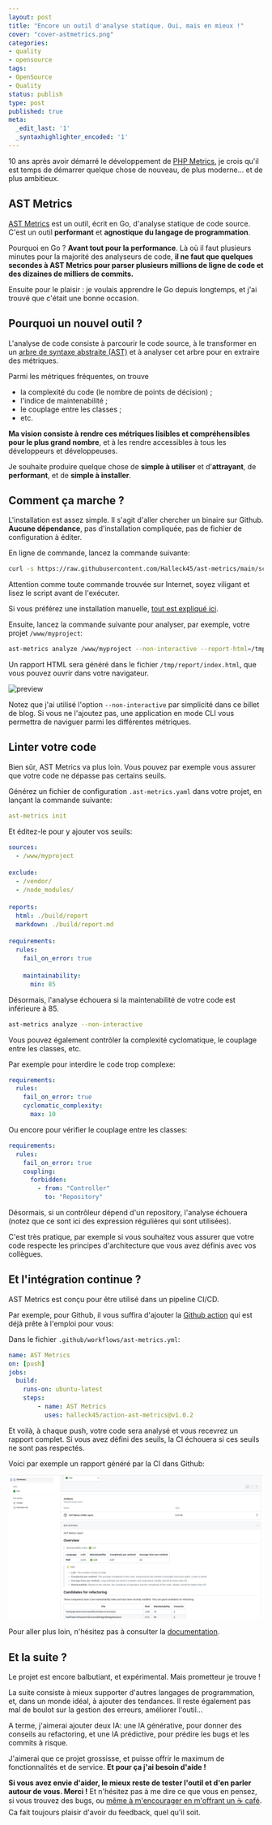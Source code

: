 ```yaml
---
layout: post
title: "Encore un outil d'analyse statique. Oui, mais en mieux !"
cover: "cover-astmetrics.png"
categories:
- quality
- opensource
tags:
- OpenSource
- Quality
status: publish
type: post
published: true
meta:
  _edit_last: '1'
  _syntaxhighlighter_encoded: '1'
---
```


10 ans après avoir démarré le développement de [PHP Metrics](https://github.com/Phpmetrics/PhpMetrics), je crois 
qu'il est temps de démarrer quelque chose de nouveau, de plus moderne... et de plus ambitieux.

## AST Metrics

[AST Metrics](https://github.com/Halleck45/ast-metrics/) est un outil, écrit en Go, d'analyse statique de code source.
C'est un outil **performant** et **agnostique du langage de programmation**.

Pourquoi en Go ? **Avant tout pour la performance**. Là où il faut plusieurs minutes pour la majorité
des analyseurs de code, **il ne faut que quelques secondes à AST Metrics pour parser plusieurs millions de ligne de code et des dizaines de milliers de commits.**

Ensuite pour le plaisir : je voulais apprendre le Go depuis longtemps, et j'ai trouvé que c'était une bonne occasion.

## Pourquoi un nouvel outil ?

L'analyse de code consiste à parcourir le code source, à le transformer en un [arbre de syntaxe abstraite (AST)](https://en.wikipedia.org/wiki/Abstract_syntax_tree) et à analyser cet arbre pour en extraire des métriques.

Parmi les métriques fréquentes, on trouve

+ la complexité du code (le nombre de points de décision) ;
+ l'indice de maintenabilité ;
+ le couplage entre les classes ;
+ etc.

**Ma vision consiste à rendre ces métriques lisibles et compréhensibles pour le plus grand nombre**, et à les rendre accessibles à tous les développeurs et développeuses.

Je souhaite produire quelque chose de **simple à utiliser** et d'**attrayant**, de **performant**, et de **simple à installer**.

## Comment ça marche ?

L'installation est assez simple. Il s'agit d'aller chercher un binaire sur Github. **Aucune dépendance**, pas d'installation compliquée, pas de fichier de configuration à éditer.

En ligne de commande, lancez la commande suivante:

```bash
curl -s https://raw.githubusercontent.com/Halleck45/ast-metrics/main/scripts/download.sh|bash
```

Attention comme toute commande trouvée sur Internet, soyez viligant et lisez le script avant de l'exécuter.

Si vous préférez une installation manuelle, [tout est expliqué ici](https://halleck45.github.io/ast-metrics/getting-started/install/).

Ensuite, lancez la commande suivante pour analyser, par exemple, votre projet `/www/myproject`:

```bash
ast-metrics analyze /www/myproject --non-interactive --report-html=/tmp/report 
```

Un rapport HTML sera généré dans le fichier `/tmp/report/index.html`, que vous pouvez ouvrir dans votre navigateur.

![preview](https://halleck45.github.io/ast-metrics/images/preview-html.webp)

Notez que j'ai utilisé l'option `--non-interactive` par simplicité dans ce billet de blog. Si vous ne l'ajoutez pas, une application en mode CLI vous permettra de 
naviguer parmi les différentes métriques.

## Linter votre code

Bien sûr, AST Metrics va plus loin. Vous pouvez par exemple vous assurer que votre code ne dépasse pas certains seuils.

Générez un fichier de configuration `.ast-metrics.yaml` dans votre projet, en lançant la commande suivante:

```yaml
ast-metrics init
```

Et éditez-le pour y ajouter vos seuils:

```yaml
sources:
  - /www/myproject

exclude:
  - /vendor/
  - /node_modules/

reports:
  html: ./build/report
  markdown: ./build/report.md

requirements:
  rules:
    fail_on_error: true

    maintainability:
      min: 85
```

Désormais, l'analyse échouera si la maintenabilité de votre code est inférieure à 85.

```bash
ast-metrics analyze --non-interactive
```

Vous pouvez également contrôler la complexité cyclomatique, le couplage entre les classes, etc.

Par exemple pour interdire le code trop complexe:

```yaml
requirements:
  rules:
    fail_on_error: true
    cyclomatic_complexity:
      max: 10
```

Ou encore pour vérifier le couplage entre les classes:

```yaml
requirements:
  rules:
    fail_on_error: true
    coupling:
      forbidden:
        - from: "Controller"
          to: "Repository"
```

Désormais, si un contrôleur dépend d'un repository, l'analyse échouera (notez que ce sont ici des expression régulières qui sont utilisées).

C'est très pratique, par exemple si vous souhaitez vous assurer que votre code respecte les principes d'architecture que vous avez
définis avec vos collègues.

## Et l'intégration continue ?

AST Metrics est conçu pour être utilisé dans un pipeline CI/CD.

Par exemple, pour Github, il vous suffira d'ajouter la [Github action](https://halleck45.github.io/ast-metrics/ci/github-actions/) qui est déjà prête à l'emploi pour vous:

Dans le fichier `.github/workflows/ast-metrics.yml`:

```yaml
name: AST Metrics
on: [push]
jobs:
  build:
    runs-on: ubuntu-latest
    steps:
        - name: AST Metrics
          uses: halleck45/action-ast-metrics@v1.0.2
```

Et voilà, à chaque push, votre code sera analysé et vous recevrez un rapport complet. Si vous avez défini
des seuils, la CI échouera si ces seuils ne sont pas respectés.

Voici par exemple un rapport généré par la CI dans Github:

![exemple de CI](https://raw.githubusercontent.com/Halleck45/action-ast-metrics/main/docs/preview.png)

Pour aller plus loin, n'hésitez pas à consulter la [documentation](https://halleck45.github.io/ast-metrics/).

## Et la suite ?

Le projet est encore balbutiant, et expérimental. Mais prometteur je trouve !

La suite consiste à mieux supporter d'autres langages de programmation, et, dans un monde idéal, à ajouter des tendances.
Il reste également pas mal de boulot sur la gestion des erreurs, améliorer l'outil...

A terme, j'aimerai ajouter deux IA: une IA générative, pour donner des conseils au refactoring, et une IA prédictive, pour prédire les bugs et les commits à risque.

J'aimerai que ce projet grossisse, et puisse offrir le maximum de fonctionnalités et de service. **Et pour ça j'ai besoin d'aide !** 

**Si vous avez envie d'aider, le mieux reste de tester l'outil et d'en parler autour de vous. Merci !** Et n'hésitez pas à me dire
ce que vous en pensez, si vous trouvez des bugs, ou [même à m'encourager en m'offrant un ☕ café](https://github.com/sponsors/Halleck45). Ca fait toujours plaisir d'avoir du feedback, quel qu'il soit. 
